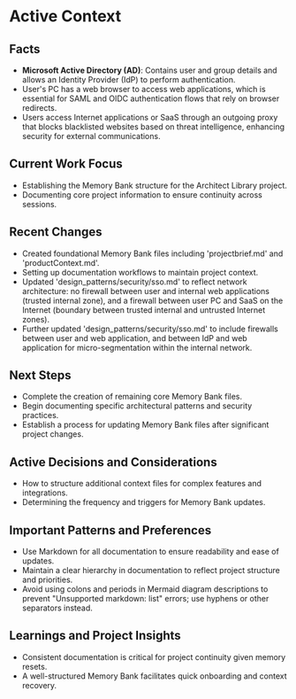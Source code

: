 # Active Context


## Facts
- **Microsoft Active Directory (AD)**: Contains user and group details and allows an Identity Provider (IdP) to perform authentication.
- User's PC has a web browser to access web applications, which is essential for SAML and OIDC authentication flows that rely on browser redirects.
- Users access Internet applications or SaaS through an outgoing proxy that blocks blacklisted websites based on threat intelligence, enhancing security for external communications.

## Current Work Focus
- Establishing the Memory Bank structure for the Architect Library project.
- Documenting core project information to ensure continuity across sessions.

## Recent Changes
- Created foundational Memory Bank files including 'projectbrief.md' and 'productContext.md'.
- Setting up documentation workflows to maintain project context.
- Updated 'design_patterns/security/sso.md' to reflect network architecture: no firewall between user and internal web applications (trusted internal zone), and a firewall between user PC and SaaS on the Internet (boundary between trusted internal and untrusted Internet zones).
- Further updated 'design_patterns/security/sso.md' to include firewalls between user and web application, and between IdP and web application for micro-segmentation within the internal network.

## Next Steps
- Complete the creation of remaining core Memory Bank files.
- Begin documenting specific architectural patterns and security practices.
- Establish a process for updating Memory Bank files after significant project changes.

## Active Decisions and Considerations
- How to structure additional context files for complex features and integrations.
- Determining the frequency and triggers for Memory Bank updates.

## Important Patterns and Preferences
- Use Markdown for all documentation to ensure readability and ease of updates.
- Maintain a clear hierarchy in documentation to reflect project structure and priorities.
- Avoid using colons and periods in Mermaid diagram descriptions to prevent "Unsupported markdown: list" errors; use hyphens or other separators instead.

## Learnings and Project Insights
- Consistent documentation is critical for project continuity given memory resets.
- A well-structured Memory Bank facilitates quick onboarding and context recovery.
